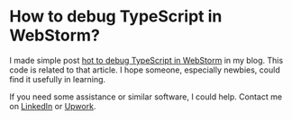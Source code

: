 # How to debug TypeScript in WebStorm?

I made simple post [hot to debug TypeScript in WebStorm](https://jakeroid.com/blog/how-to-debug-typescript-in-webstorm/) in my blog.
This code is related to that article.
I hope someone, especially newbies, could find it usefully in learning.

If you need some assistance or similar software, I could help. Contact me on [LinkedIn](https://www.linkedin.com/in/ivan-karabadzhak-42712113b/) or [Upwork](https://www.upwork.com/freelancers/ivank6).